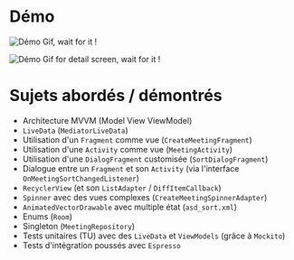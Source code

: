 # Démo
![Démo Gif, wait for it !](https://github.com/NinoDLC/Android_P4_Ma_reu/blob/master/example.gif)

![Démo Gif for detail screen, wait for it !](https://github.com/NinoDLC/Android_P4_Ma_reu/blob/master/example_detail.gif)

# Sujets abordés / démontrés
 * Architecture MVVM (Model View ViewModel)
 * `LiveData` (`MediatorLiveData`)
 * Utilisation d'un `Fragment` comme vue (`CreateMeetingFragment`)
 * Utilisation d'une `Activity` comme vue (`MeetingActivity`)
 * Utilisation d'une `DialogFragment` customisée (`SortDialogFragment`)
 * Dialogue entre un `Fragment` et son `Activity` (via l'interface `OnMeetingSortChangedListener`)
 * `RecyclerView` (et son `ListAdapter` / `DiffItemCallback`)
 * `Spinner` avec des vues complexes (`CreateMeetingSpinnerAdapter`)
 * `AnimatedVectorDrawable` avec multiple état (`asd_sort.xml`)
 * Enums (`Room`)
 * Singleton (`MeetingRepository`)
 * Tests unitaires (TU) avec des `LiveData` et `ViewModels` (grâce à `Mockito`)
 * Tests d'intégration poussés avec `Espresso`
